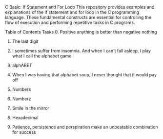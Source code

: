 C Basic: If Statement and For Loop
This repository provides examples and explanations of the if statement and for loop in the C programming language. These fundamental constructs are essential for controlling the flow of execution and performing repetitive tasks in C programs.

Table of Contents
Tasks
0. Positive anything is better than negative nothing

1. The last digit

2. I sometimes suffer from insomnia. And when I can't fall asleep, I play what I call the alphabet game

3. alphABET

4. When I was having that alphabet soup, I never thought that it would pay off

5. Numbers

6. Numberz

7. Smile in the mirror

8. Hexadecimal

9. Patience, persistence and perspiration make an unbeatable combination for success


